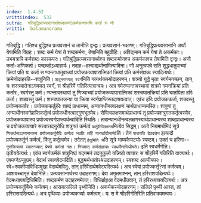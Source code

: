 ```yaml
---
index:  1.4.52
vrittiindex:  532
sutra:  गतिबुद्धिप्रत्यवसानार्थशब्दकर्माऽकर्मकाणामणि कर्ता स णौ
vritti:  balamanorama 
---
```


गतिबुद्धि। गतिश्च बुद्धिश्च प्रत्यवसानं च तानीति द्वन्द्वः। प्रत्यवसानं-भक्षणम्। गतिबुद्धिप्रत्यवसानानि अर्थो येषामिति विग्रहः। शब्दः कर्म येषां ते शब्दकर्मणः, तेषामिति बहुव्रीहिः। अविद्यमान कर्म येषां ते अकर्मकाः। उभयत्रापि कर्मशब्दः कारकपरः। गतिबुद्धिप्रत्यवसानार्थाश्च शब्दकर्माणश्च अकर्मकाश्च तेषामिति द्वन्द्वः। अणौ कर्ता-अणिकर्ता। यच्छब्दोऽध्याहार्यः। तदाह--हत्याद्यर्थानामित्यादिना। णौ अनुत्वपन्ने सति शुद्धधातुवाच्यां क्रियां प्रति यः कर्ता स ण्यन्ताधातुवाच्यां प्रयोजकव्यापारात्मिकां क्रियां प्रति कर्मसंज्ञकः स्यादित्यर्थः। क्रमेणोदाहरति--शत्रूनिति। `शत्रूनगमयत् स्वर्ग`मिति गत्यर्थकस्योदाहरणम्। शत्रवो युद्धे मृताः स्वर्गमगच्छन्, तान् यः शस्त्रवातेनाऽगमयत् स्वर्गं, स श्रीहरिर्मे गतिरित्यत्रान्वयः। अत्र गमेरण्यन्तावस्थायां शत्रवो गमनक्रियां प्रति कर्तारः, स्वर्गस्तु कर्म। ण्यन्तावस्थायां तु णिज्वाच्यां प्रयोजकव्यापारात्मिकां शस्त्रघातक्रियां प्रति घातयिता हरिः कर्ता। शत्रवस्तु कर्म। शस्त्रघातजन्या या क्रिया स्वर्गप्राप्तिस्तदाश्रयत्वात्। एवंच हरिः प्रयोजककर्ता, शत्रवस्तु प्रयोज्यकर्तारः। प्रयोजककर्तुर्हरेः शाब्दं प्राधान्यम्, अन्यानधीनत्वलक्षणं चार्थप्राधान्यमस्ति। शत्रूणां तु अन्याधीनस्वर्गप्राप्तिकर्तृत्वं प्रयोकधीनत्वाद्गुणभूतमेव। सेषित्वलक्षणमार्थप्राधान्यं तु प्रयोज्यशत्रुगतकर्तृत्वस्यैव, प्रयोजकव्यापास्य प्रयोज्यस्वर्गप्राप्त्यर्थत्वादिति स्थितिः। तत्रान्यानधीनत्वलक्षणस्यार्थप्राधान्यस्य शाब्दप्राधान्यस्य च प्रयोजकव्यापारे सत्त्वात्तदनुरोधि शत्रुगतं कर्मत्वं `कर्तुरीप्सिततम`मित्येव सिद्धम्। अतो नियमार्थमिदं सूत्रे `णिजर्थनाऽऽप्यमानस्य प्रयोज्यकर्तुर्यदि कर्मत्वं भवति तर्हि गत्यर्थादीनामेवे`ति। तेन `पाचयति देवदत्तेन` इत्यादौ प्रयोज्यकर्तुर्न कर्मत्वं, किंतु कर्तृत्वमेव। तदेतत् `हेतुमिति चे`ति सूत्रे भाष्यकैयटयोः स्पष्टम्। उक्तं च हरिणा--`गुणक्रियायां स्वातन्त्र्यात् प्रेषणे कर्मतां गतः। नियमात् कर्मसंज्ञायाः स्वधर्मेणाभिधीयते।` इति स्वधर्मेणेति। तृतीययेत्यर्थः। एवंच स्वर्गकर्मकं शत्रुनिष्ठं यद्गमनं तदनुकूलो यन्निष्ठो व्यापारः स श्रीहरिर्मे गतिरिति वाक्यार्थः। एवमग्नेऽप्यूह्यम्। वेदार्थं स्वानवेदयदिति। बुद्ध्यर्थधातोर#उदाहरणम्। स्वशब्द आत्मीयपरः। स्वे=स्वकीयाविधिप्रमुखा वेदार्थमविदुः, तान् हरिर्वेदार्थमवेदयदित्यर्थः। अत्र स्वेषां प्रयोज्कर्त्तृ?णां कर्मत्वम्। आशयच्चामृतं देवानिति। प्रत्यवसानार्थस्य उदाहरणम्। देवा अमृतमाश्नन्, तान् हरिराशयदित्यर्थः। वेदमध्यापयद्विधिमिति। शब्दकर्मण उदाहरणमेतत्। विधिर्ब्राहृआ वेदमधीतवान्, तं हरिरध्यापयदित्यर्थः। अत्र प्रयोज्यकर्तुर्विधेः कर्मत्वम्। आसयत्सलिले पृथ्वीमिति। अकर्मकस्योदाहरणम्। सलिले पृथ्वी आस्त, तां हरिरासयदित्यर्थः। अत्र पृथिव्याः प्रयोज्यकर्त्र्याः कर्मत्वम्। यः स मे श्रीहरिर्गतिरिति प्रतिवाक्यमन्वयः।

